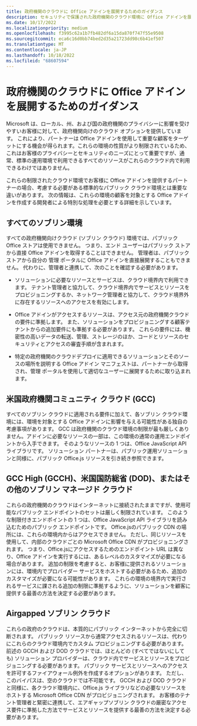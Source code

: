 ```yaml
---
title: 政府機関のクラウドに Office アドインを展開するためのガイダンス
description: セキュリティで保護された政府機関のクラウド環境に Office アドインを展開する方法について説明します
ms.date: 10/17/2022
ms.localizationpriority: medium
ms.openlocfilehash: f3995c62a1b7fb482df6a15da870f747f55e9508
ms.sourcegitcommit: eca6c16d0bb74bed2d35a21723dd98c6b41ef507
ms.translationtype: MT
ms.contentlocale: ja-JP
ms.lasthandoff: 10/18/2022
ms.locfileid: "68607594"
---
```

# <a name="guidance-for-deploying-office-add-ins-on-government-clouds"></a>政府機関のクラウドに Office アドインを展開するためのガイダンス

Microsoft は、ローカル、州、および国の政府機関のプライバシーに影響を受けやすいお客様に対して、政府機関向けのクラウド オプションを提供しています。 これにより、パートナーは Office アドインを使用して重要な顧客をターゲットにする機会が得られます。これらの環境の性質がより制限されているため、これはお客様のプライバシーとセキュリティのニーズにとって重要ですが、通常、標準の運用環境で利用できるすべてのリソースがこれらのクラウド内で利用できるわけではありません。

これらの制限されたクラウド環境でお客様に Office アドインを提供するパートナーの場合、考慮する必要がある標準的なパブリック クラウド環境とは重要な違いがあります。 次の情報は、これらの環境の顧客を対象とする Office アドインを作成する開発者による特別な処理を必要とする詳細を示しています。

## <a name="all-sovereign-environments"></a>すべてのソブリン環境

すべての政府機関向けクラウド (ソブリン クラウド) 環境では、パブリック Office ストアは使用できません。 つまり、エンド ユーザーはパブリック ストアから直接 Office アドインを取得することはできません。 管理者は、パブリック ストアから自分の 管理 ポータルに Office アドインを直接展開することもできません。 代わりに、管理者と連携して、次のことを確認する必要があります。

- ソリューションに必要なリソースとサービスは、クラウド境界内で利用できます。 テナント管理者と協力して、クラウド境界内でサービスとリソースをプロビジョニングするか、ネットワーク管理者と協力して、クラウド境界外に存在するリソースへのアクセスを有効にします。

- Office アドインがアクセスするリソースは、アクセス元の政府機関クラウドの要件に準拠します。 また、ソリューションをプロビジョニングする顧客テナントからの追加要件にも準拠する必要があります。 これらの要件には、機密性の高いデータの転送、管理、ストレージのほか、コードとリソースのセキュリティとアクセスの審査手順が含まれます。

- 特定の政府機関のクラウドデプロイに適用できるソリューションとそのソースの場所を説明する Office アドイン マニフェストは、パートナーから取得され、管理 ポータルを使用して適切なユーザーに展開するために取り込まれます。

## <a name="us-government-community-cloud-gcc"></a>米国政府機関コミュニティ クラウド (GCC)

すべてのソブリン クラウドに適用される要件に加えて、各ソブリン クラウド環境には、環境を対象とする Office アドインに影響を与える可能性がある独自の考慮事項があります。 GCC は政府機関のクラウド環境の制限が最も厳しくありません。アドインに必要なリソースの一部は、この環境の通常の運用エンドポイントから入手できます。 そのようなリソースの 1 つは、Office JavaScript API ライブラリです。 ソリューション パートナーは、パブリック運用ソリューションと同様に、パブリック Office.js リソースを引き続き参照できます。

## <a name="gcc-high-gcch-us-department-of-defense-dod-or-other-sovereign-managed-clouds"></a>GCC High (GCCH)、米国国防総省 (DOD)、またはその他のソブリン マネージド クラウド

これらの政府機関のクラウドはインターネットに接続されたままですが、使用可能なパブリック エンドポイントのセットは厳しく制限されています。 このような制限付きエンドポイントの 1 つは、Office JavaScript API ライブラリを読み込むためのパブリック エンドポイントです。 Office.jsのパブリック CDN の場所には、これらの環境内からはアクセスできません。 ただし、同じリソースを使用して、内部のクラウドごとの Microsoft Office CDN がプロビジョニングされます。 つまり、Office.jsにアクセスするためのエンドポイント URL は異なり、Office アドインを実行するには、あるレベルのカスタマイズが必要になる場合があります。 追加の制限を考慮すると、お客様に提供されるソリューションには、環境内でプロバイダー サービスをホストする必要があるため、追加のカスタマイズが必要になる可能性があります。 これらの環境の境界内で実行されるサービスに課される追加の制限に準拠するように、ソリューションを顧客に提供する最善の方法を決定する必要があります。

## <a name="airgapped-sovereign-clouds"></a>Airgapped ソブリン クラウド

これらの政府のクラウドは、本質的にパブリック インターネットから完全に切断されます。 パブリック リソースから通常アクセスされるリソースは、代わりにこれらのクラウド環境内でカスタム プロビジョニングする必要があります。 前述の GCCH および DOD クラウドでは、ほとんどの (すべてではないにしても) ソリューション プロバイダーは、クラウド内でサービスとリソースをプロビジョニングする必要があります。 パブリック サービスとリソースへのアクセスを許可するファイアウォール例外を作成するオプションがあります。 ただし、このバイパスは、空のクラウドでは不可能です。 GCCH および DOD クラウドと同様に、各クラウド環境内に、Office.js ライブラリなどの必要なリソースをホストする Microsoft Office CDN がプロビジョニングされます。 お客様のテナント管理者と緊密に連携して、エアギャップソブリン クラウドの厳密なアクセス要件に準拠した方法でサービスとリソースを提供する最善の方法を決定する必要があります。

